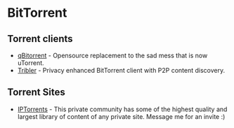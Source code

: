 # BitTorrent

## Torrent clients

* [qBitorrent](https://github.com/qbittorrent/qBittorrent) -  Opensource replacement to the sad mess that is now uTorrent.
* [Tribler](https://github.com/Tribler/tribler) - Privacy enhanced BitTorrent client with P2P content discovery.

## Torrent Sites

* [IPTorrents](https://iptorrents.com) - This private community has some of the highest quality and largest library of content of any private site. Message me for an invite :)




